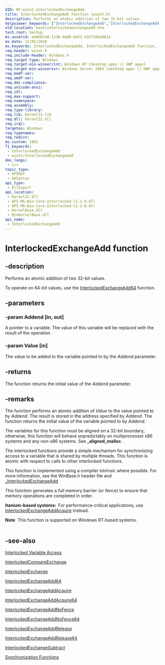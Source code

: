 ```yaml
---
UID: NF:winnt.InterlockedExchangeAdd
title: InterlockedExchangeAdd function (winnt.h)
description: Performs an atomic addition of two 32-bit values.
helpviewer_keywords: ["InterlockedExchangeAdd","InterlockedExchangeAdd function","_win32_interlockedexchangeadd","base.interlockedexchangeadd","winnt/InterlockedExchangeAdd"]
old-location: base\interlockedexchangeadd.htm
tech.root: backup
ms.assetid: e48b67a0-133b-4e88-b451-432f26b4881a
ms.date: 12/05/2018
ms.keywords: InterlockedExchangeAdd, InterlockedExchangeAdd function, _win32_interlockedexchangeadd, base.interlockedexchangeadd, winnt/InterlockedExchangeAdd
req.header: winnt.h
req.include-header: Windows.h
req.target-type: Windows
req.target-min-winverclnt: Windows XP [desktop apps \| UWP apps]
req.target-min-winversvr: Windows Server 2003 [desktop apps \| UWP apps]
req.kmdf-ver: 
req.umdf-ver: 
req.ddi-compliance: 
req.unicode-ansi: 
req.idl: 
req.max-support: 
req.namespace: 
req.assembly: 
req.type-library: 
req.lib: Kernel32.lib
req.dll: Kernel32.dll
req.irql: 
targetos: Windows
req.typenames: 
req.redist: 
ms.custom: 19H1
f1_keywords:
 - InterlockedExchangeAdd
 - winnt/InterlockedExchangeAdd
dev_langs:
 - c++
topic_type:
 - APIRef
 - kbSyntax
api_type:
 - DllExport
api_location:
 - Kernel32.dll
 - API-MS-Win-Core-Interlocked-l1-1-0.dll
 - API-MS-Win-Core-Interlocked-l1-2-0.dll
 - KernelBase.dll
 - MinKernelBase.dll
api_name:
 - InterlockedExchangeAdd
---
```


# InterlockedExchangeAdd function


## -description

Performs an atomic addition of two 32-bit values.

To operate  on 64-bit values, use the <a href="/windows/win32/api/winnt/nf-winnt-interlockedexchangeadd64">InterlockedExchangeAdd64</a> function.

## -parameters

### -param Addend [in, out]

A pointer to a variable. The value of this variable will be replaced with the result of the operation.

### -param Value [in]

The value to be added to the variable pointed to by the <i>Addend</i> parameter.

## -returns

The function returns the initial value of  the <i>Addend</i> parameter.

## -remarks

The 
function performs an atomic addition of <i>Value</i> to the value pointed to by <i>Addend</i>. The result is stored in the address specified by <i>Addend</i>. The function returns the initial value of the variable pointed to by <i>Addend</i>.

The variables for 
this function must be aligned on a 32-bit boundary; otherwise, this function will behave unpredictably on multiprocessor x86 systems and any non-x86 systems. See <b>_aligned_malloc</b>.

The interlocked functions provide a simple mechanism for synchronizing access to a variable that is shared by multiple threads. This function is atomic with respect to calls to other interlocked functions.

This function is implemented using a compiler intrinsic where possible. For more information, see the WinBase.h header file and <a href="/cpp/intrinsics/interlockedexchangeadd-intrinsic-functions">_InterlockedExchangeAdd</a>


This function  generates a full memory barrier (or fence) to ensure that memory operations are completed in order.

<b>Itanium-based systems:  </b>For performance-critical applications, use <a href="/windows/win32/api/winbase/nf-winbase-interlockedexchangeaddacquire">InterlockedExchangeAddAcquire</a> instead.

<div class="alert"><b>Note</b>  This function is supported on Windows RT-based systems.</div>
<div> </div>

## -see-also

<a href="/windows/desktop/Sync/interlocked-variable-access">Interlocked Variable Access</a>



<a href="/windows/win32/api/winnt/nf-winnt-interlockedcompareexchange">InterlockedCompareExchange</a>



<a href="/windows/win32/api/winbase/nf-winbase-interlockedexchange">InterlockedExchange</a>



<a href="/windows/win32/api/winbase/nf-winbase-interlockedexchangeadd64">InterlockedExchangeAdd64</a>



<a href="/windows/win32/api/winbase/nf-winbase-interlockedexchangeaddacquire">InterlockedExchangeAddAcquire</a>



<a href="/windows/win32/api/winbase/nf-winbase-interlockedexchangeaddacquire64">InterlockedExchangeAddAcquire64</a>



<a href="/windows/win32/api/winbase/nf-winbase-interlockedexchangeaddnofence">InterlockedExchangeAddNoFence</a>



<a href="/windows/win32/api/winbase/nf-winbase-interlockedexchangeaddnofence64">InterlockedExchangeAddNoFence64</a>



<a href="/windows/win32/api/winbase/nf-winbase-interlockedexchangeaddrelease">InterlockedExchangeAddRelease</a>



<a href="/windows/win32/api/winbase/nf-winbase-interlockedexchangeaddrelease64">InterlockedExchangeAddRelease64</a>



<a href="/windows/win32/api/winbase/nf-winbase-interlockedexchangesubtract">InterlockedExchangeSubtract</a>



<a href="/windows/desktop/Sync/synchronization-functions">Synchronization Functions</a>
